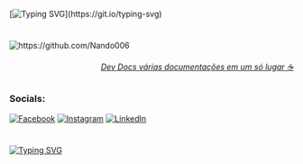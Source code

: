 [![Typing SVG](https://readme-typing-svg.herokuapp.com/?color=c5cfc6&size=35&center=true&vCenter=true&width=1000&lines=Sempre+Tentando+O+Meu+Melhor;Foco+Estudo!)](https://git.io/typing-svg)

# 

<p align="left"> <img src="https://komarev.com/ghpvc/?username=Nando006&label=Nando006&label=Github%20do%20Nando%20-%20Visitantes&color=cc0443&style=flat" alt="https://github.com/Nando006" /> </p>

###### <p align="right"> [Dev Docs várias documentações em um só lugar ☕](https://devdocs.io/) </p>

### Socials: <!-- Redes Sociais -->
[![Facebook](https://img.shields.io/badge/Facebook-%231877F2.svg?logo=Facebook&logoColor=white)](https://www.facebook.com/Nando006/) [![Instagram](https://img.shields.io/badge/Instagram-%23E4405F.svg?logo=Instagram&logoColor=white)](https://www.instagram.com/006Nando/) [![LinkedIn](https://img.shields.io/badge/LinkedIn-%230077B5.svg?logo=linkedin&logoColor=white)](https://www.linkedin.com/in/Nando006/) 

#

[![Typing SVG](https://readme-typing-svg.herokuapp.com/?color=c5cfc6&size=35&center=true&vCenter=true&width=1000&lines=Me+Siga+No+LinkedIn;Na+Esquerda+Esta+O+Link)](https://git.io/typing-svg)
